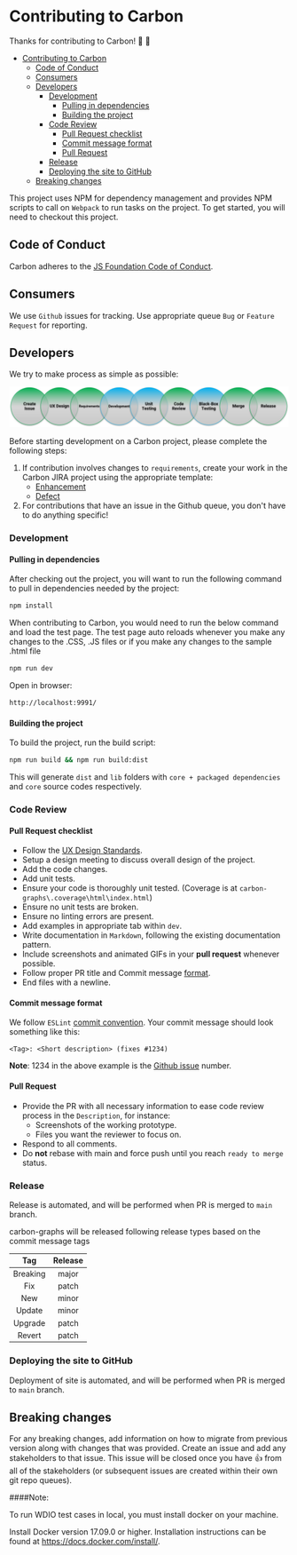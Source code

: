 # Contributing to Carbon

Thanks for contributing to Carbon! :1st_place_medal: :1st_place_medal:

-   [Contributing to Carbon](#contributing-to-carbon)
    -   [Code of Conduct](#code-of-conduct)
    -   [Consumers](#consumers)
    -   [Developers](#developers)
        -   [Development](#development)
            -   [Pulling in dependencies](#pulling-in-dependencies)
            -   [Building the project](#building-the-project)
        -   [Code Review](#code-review)
            -   [Pull Request checklist](#pull-request-checklist)
            -   [Commit message format](#commit-message-format)
            -   [Pull Request](#pull-request)
        -   [Release](#release)
        -   [Deploying the site to GitHub](#deploying-the-site-to-github)
    -   [Breaking changes](#breaking-changes)

This project uses NPM for dependency management and provides NPM scripts to call on `Webpack` to run tasks on the project.
To get started, you will need to checkout this project.

## Code of Conduct

Carbon adheres to the [JS Foundation Code of Conduct](https://js.foundation/community/code-of-conduct).

## Consumers

We use `Github` issues for tracking. Use appropriate queue `Bug` or `Feature Request` for reporting.

## Developers

We try to make process as simple as possible:

![Alt](../assets/contribution-model.png "Model")

Before starting development on a Carbon project, please complete the following steps:

1. If contribution involves changes to `requirements`, create your work in the Carbon JIRA project using the appropriate template:
    - <a href="https://jira3.cerner.com/browse/CARBON-1/">Enhancement</a>
    - <a href="https://jira3.cerner.com/browse/CARBON-2/">Defect</a>
2. For contributions that have an issue in the Github queue, you don't have to do anything specific!

### Development

#### Pulling in dependencies

After checking out the project, you will want to run the following command to pull in dependencies needed by the project:

```sh
npm install
```

When contributing to Carbon, you would need to run the below command and load the test page. The test page auto reloads whenever you make any changes to the .CSS, .JS files or if you make any changes to the sample .html file

```sh
npm run dev
```

Open in browser:

```sh
http://localhost:9991/
```

#### Building the project

To build the project, run the build script:

```sh
npm run build && npm run build:dist
```

This will generate `dist` and `lib` folders with `core + packaged dependencies` and `core` source codes respectively.

### Code Review

#### Pull Request checklist

-   Follow the [UX Design Standards](https://wiki.ucern.com/display/UserExperience/Standard+Graphs).
-   Setup a design meeting to discuss overall design of the project.
-   Add the code changes.
-   Add unit tests.
-   Ensure your code is thoroughly unit tested. (Coverage is at `carbon-graphs\.coverage\html\index.html`)
-   Ensure no unit tests are broken.
-   Ensure no linting errors are present.
-   Add examples in appropriate tab within `dev`.
-   Write documentation in `Markdown`, following the existing documentation pattern.
-   Include screenshots and animated GIFs in your **pull request** whenever possible.
-   Follow proper PR title and Commit message [format](#commit-message-format).
-   End files with a newline.

#### Commit message format

We follow `ESLint` [commit convention](https://eslint.org/docs/1.0.0/developer-guide/contributing#step-2-make-your-changes).
Your commit message should look something like this:

```text
<Tag>: <Short description> (fixes #1234)
```

**Note**:
1234 in the above example is the [Github issue](https://github.com/cerner/terra-graphs/issues) number.

#### Pull Request

-   Provide the PR with all necessary information to ease code review process in the `Description`, for instance:
    -   Screenshots of the working prototype.
    -   Files you want the reviewer to focus on.
-   Respond to all comments.
-   Do **not** rebase with main and force push until you reach `ready to merge` status.

### Release

Release is automated, and will be performed when PR is merged to `main` branch.

carbon-graphs will be released following release types based on the commit message tags

|   Tag    | Release |
| :------: | :-----: |
| Breaking |  major  |
|   Fix    |  patch  |
|   New    |  minor  |
|  Update  |  minor  |
| Upgrade  |  patch  |
|  Revert  |  patch  |

### Deploying the site to GitHub

Deployment of site is automated, and will be performed when PR is merged to `main` branch.

## Breaking changes

For any breaking changes, add information on how to migrate from previous version along with changes that was provided.
Create an issue and add any stakeholders to that issue.
This issue will be closed once you have :+1: from all of the stakeholders (or subsequent issues are created within their own git repo queues).

####Note: 

To run WDIO test cases in local, you must install docker on your machine.

Install Docker version 17.09.0 or higher. Installation instructions can be found at https://docs.docker.com/install/.

